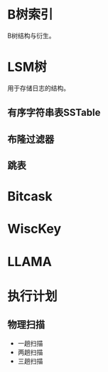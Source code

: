 
# B树索引

B树结构与衍生。

# LSM树

用于存储日志的结构。

## 有序字符串表SSTable

## 布隆过滤器

## 跳表

# Bitcask

# WiscKey

# LLAMA

# 执行计划

## 物理扫描

* 一趟扫描
* 两趟扫描
* 三趟扫描


